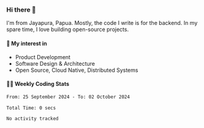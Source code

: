 ### Hi there 👋

I'm from Jayapura, Papua. Mostly, the code I write is for the backend. In my spare time, I love building open-source projects.

####  🚀 My interest in

- Product Development
- Software Design & Architecture
- Open Source, Cloud Native, Distributed Systems

#### 👨‍💻 Weekly Coding Stats

<!--START_SECTION:waka-->

```txt
From: 25 September 2024 - To: 02 October 2024

Total Time: 0 secs

No activity tracked
```

<!--END_SECTION:waka-->
